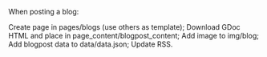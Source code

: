 When posting a blog:

Create page in pages/blogs (use others as template);
Download GDoc HTML and place in page_content/blogpost_content;
Add image to img/blog;
Add blogpost data to data/data.json;
Update RSS.
